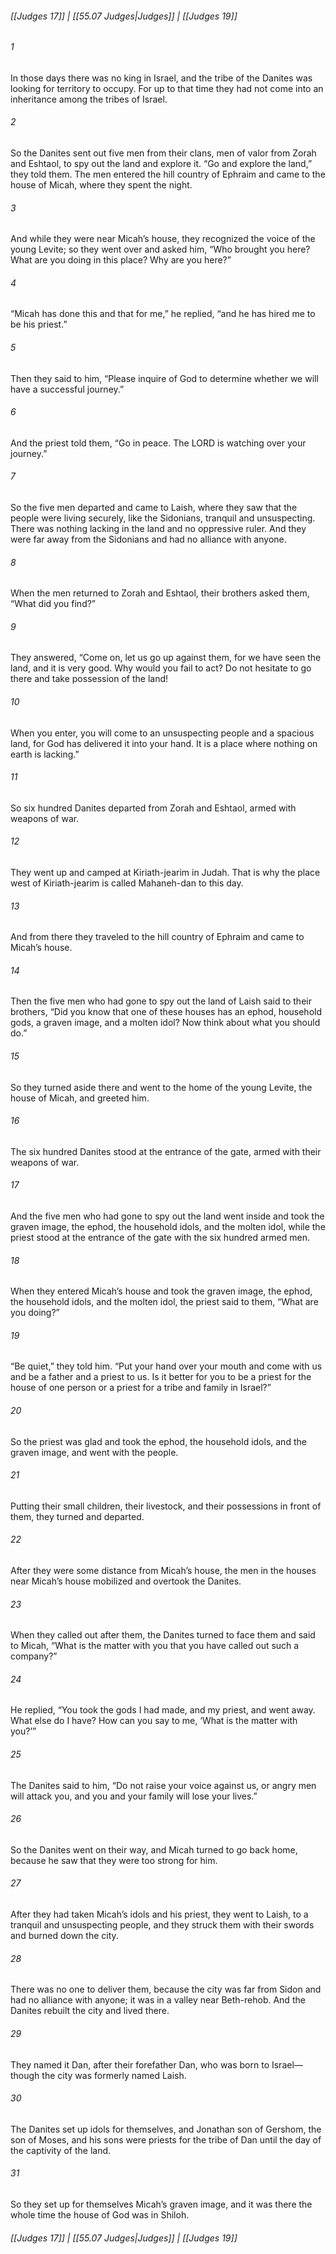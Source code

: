 
###### [[Judges 17]] | [[55.07 Judges|Judges]] | [[Judges 19]]

###### 1
In those days there was no king in Israel, and the tribe of the Danites was looking for territory to occupy. For up to that time they had not come into an inheritance among the tribes of Israel.
###### 2
So the Danites sent out five men from their clans, men of valor from Zorah and Eshtaol, to spy out the land and explore it. “Go and explore the land,” they told them. The men entered the hill country of Ephraim and came to the house of Micah, where they spent the night.
###### 3
And while they were near Micah’s house, they recognized the voice of the young Levite; so they went over and asked him, “Who brought you here? What are you doing in this place? Why are you here?”
###### 4
“Micah has done this and that for me,” he replied, “and he has hired me to be his priest.”
###### 5
Then they said to him, “Please inquire of God to determine whether we will have a successful journey.”
###### 6
And the priest told them, “Go in peace. The LORD is watching over your journey.”
###### 7
So the five men departed and came to Laish, where they saw that the people were living securely, like the Sidonians, tranquil and unsuspecting. There was nothing lacking in the land and no oppressive ruler. And they were far away from the Sidonians and had no alliance with anyone.
###### 8
When the men returned to Zorah and Eshtaol, their brothers asked them, “What did you find?”
###### 9
They answered, “Come on, let us go up against them, for we have seen the land, and it is very good. Why would you fail to act? Do not hesitate to go there and take possession of the land!
###### 10
When you enter, you will come to an unsuspecting people and a spacious land, for God has delivered it into your hand. It is a place where nothing on earth is lacking.”
###### 11
So six hundred Danites departed from Zorah and Eshtaol, armed with weapons of war.
###### 12
They went up and camped at Kiriath-jearim in Judah. That is why the place west of Kiriath-jearim is called Mahaneh-dan to this day.
###### 13
And from there they traveled to the hill country of Ephraim and came to Micah’s house.
###### 14
Then the five men who had gone to spy out the land of Laish said to their brothers, “Did you know that one of these houses has an ephod, household gods, a graven image, and a molten idol? Now think about what you should do.”
###### 15
So they turned aside there and went to the home of the young Levite, the house of Micah, and greeted him.
###### 16
The six hundred Danites stood at the entrance of the gate, armed with their weapons of war.
###### 17
And the five men who had gone to spy out the land went inside and took the graven image, the ephod, the household idols, and the molten idol, while the priest stood at the entrance of the gate with the six hundred armed men.
###### 18
When they entered Micah’s house and took the graven image, the ephod, the household idols, and the molten idol, the priest said to them, “What are you doing?”
###### 19
“Be quiet,” they told him. “Put your hand over your mouth and come with us and be a father and a priest to us. Is it better for you to be a priest for the house of one person or a priest for a tribe and family in Israel?”
###### 20
So the priest was glad and took the ephod, the household idols, and the graven image, and went with the people.
###### 21
Putting their small children, their livestock, and their possessions in front of them, they turned and departed.
###### 22
After they were some distance from Micah’s house, the men in the houses near Micah’s house mobilized and overtook the Danites.
###### 23
When they called out after them, the Danites turned to face them and said to Micah, “What is the matter with you that you have called out such a company?”
###### 24
He replied, “You took the gods I had made, and my priest, and went away. What else do I have? How can you say to me, ‘What is the matter with you?’”
###### 25
The Danites said to him, “Do not raise your voice against us, or angry men will attack you, and you and your family will lose your lives.”
###### 26
So the Danites went on their way, and Micah turned to go back home, because he saw that they were too strong for him.
###### 27
After they had taken Micah’s idols and his priest, they went to Laish, to a tranquil and unsuspecting people, and they struck them with their swords and burned down the city.
###### 28
There was no one to deliver them, because the city was far from Sidon and had no alliance with anyone; it was in a valley near Beth-rehob. And the Danites rebuilt the city and lived there.
###### 29
They named it Dan, after their forefather Dan, who was born to Israel—though the city was formerly named Laish.
###### 30
The Danites set up idols for themselves, and Jonathan son of Gershom, the son of Moses, and his sons were priests for the tribe of Dan until the day of the captivity of the land.
###### 31
So they set up for themselves Micah’s graven image, and it was there the whole time the house of God was in Shiloh.

###### [[Judges 17]] | [[55.07 Judges|Judges]] | [[Judges 19]]
